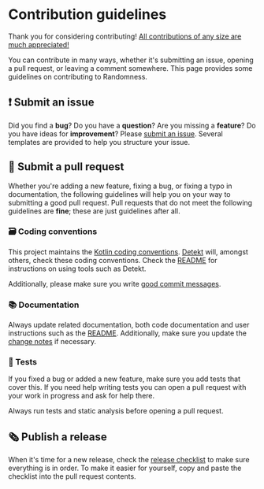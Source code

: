 # Contribution guidelines
Thank you for considering contributing!
[All contributions of any size are much appreciated!](https://github.com/fwdekker/intellij-randomness#-acknowledgements)

You can contribute in many ways, whether it's submitting an issue, opening a pull request, or leaving a comment somewhere.
This page provides some guidelines on contributing to Randomness.


## ❗ Submit an issue
Did you find a **bug**?
Do you have a **question**?
Are you missing a **feature**?
Do you have ideas for **improvement**?
Please [submit an issue](https://github.com/fwdekker/intellij-randomness/issues/new/choose).
Several templates are provided to help you structure your issue.


## 🔨 Submit a pull request
Whether you're adding a new feature, fixing a bug, or fixing a typo in documentation, the following guidelines will help you on your way to submitting a good pull request.
Pull requests that do not meet the following guidelines are **fine**; these are just guidelines after all.

### 🗃️ Coding conventions
This project maintains the [Kotlin coding conventions](https://kotlinlang.org/docs/reference/coding-conventions.html).
[Detekt](https://github.com/arturbosch/detekt/) will, amongst others, check these coding conventions.
Check the [README](../README.md) for instructions on using tools such as Detekt.

Additionally, please make sure you write [good commit messages](https://chris.beams.io/posts/git-commit/).

### 📚 Documentation
Always update related documentation, both code documentation and user instructions such as the [README](../README.md).
Additionally, make sure you update the [change notes](../CHANGELOG.md) if necessary.

### 🧪 Tests
If you fixed a bug or added a new feature, make sure you add tests that cover this.
If you need help writing tests you can open a pull request with your work in progress and ask for help there.

Always run tests and static analysis before opening a pull request.


## 🗞️ Publish a release
When it's time for a new release, check the [release checklist](RELEASE_CHECKLIST.md) to make sure everything is in
order.
To make it easier for yourself, copy and paste the checklist into the pull request contents.
